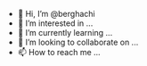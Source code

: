 - 👋 Hi, I’m @berghachi
- 👀 I’m interested in ...
- 🌱 I’m currently learning ...
- 💞️ I’m looking to collaborate on ...
- 📫 How to reach me ...

<!---
berghachi/berghachi is a ✨ special ✨ repository because its `README.md` (this file) appears on your GitHub profile.
You can click the Preview link to take a look at your changes.
--->

